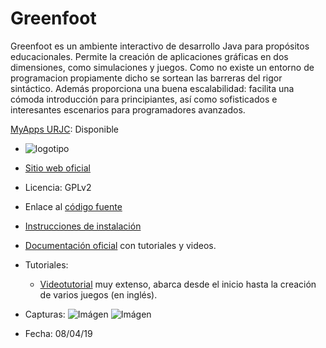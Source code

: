 # Greenfoot
Greenfoot es un ambiente interactivo de desarrollo Java para propósitos educacionales. Permite la creación de aplicaciones gráficas en dos dimensiones, como simulaciones y juegos. 
Como no existe un entorno de programacion propiamente dicho se sortean las barreras del rigor sintáctico. Además proporciona una buena escalabilidad: facilita una cómoda introducción para principiantes, así como sofisticados e interesantes escenarios para programadores avanzados.

[MyApps URJC](https://myapps.urjc.es/): Disponible

* ![logotipo](https://upload.wikimedia.org/wikipedia/commons/thumb/4/43/Greenfoot_Logo.jpg/245px-Greenfoot_Logo.jpg) 

* [Sitio web oficial](https://www.greenfoot.org/home)

* Licencia: GPLv2

* Enlace al [código fuente](https://www.greenfoot.org/site/download_source)

* [Instrucciones de instalación](https://www.greenfoot.org/download/installation)

* [Documentación oficial](https://www.greenfoot.org/doc) con tutoriales y videos.

* Tutoriales:
  * [Videotutorial](https://www.youtube.com/playlist?list=PLmwzeqwf733_hpzeDcgW6VUSZciqwkh2S) muy extenso, abarca desde el inicio hasta la creación de varios juegos (en inglés).

* Capturas: ![Imágen](https://www.greenfoot.org/assets/overview/visual-aef5df7ab30bb75f0224d823b54051b2.png) ![Imágen](https://www.greenfoot.org/assets/overview/real-023a40c2415469a93281d5d5f75ebaaf.png)

* Fecha: 08/04/19
